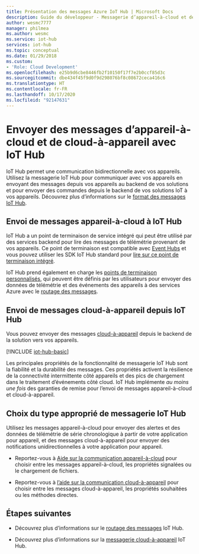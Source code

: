 ```yaml
---
title: Présentation des messages Azure IoT Hub | Microsoft Docs
description: Guide du développeur - Messagerie d’appareil-à-cloud et de cloud-à-appareil avec IoT Hub. Comprend des informations sur les formats de message et les protocoles de communication pris en charge.
author: wesmc7777
manager: philmea
ms.author: wesmc
ms.service: iot-hub
services: iot-hub
ms.topic: conceptual
ms.date: 01/29/2018
ms.custom:
- 'Role: Cloud Development'
ms.openlocfilehash: e25b9d6cbe8446fb2f10150f17f7e2b0ccf85d3c
ms.sourcegitcommit: dbe434f45f9d0f9d298076bf8c08672ceca416c6
ms.translationtype: HT
ms.contentlocale: fr-FR
ms.lasthandoff: 10/17/2020
ms.locfileid: "92147631"
---
```

# <a name="send-device-to-cloud-and-cloud-to-device-messages-with-iot-hub"></a>Envoyer des messages d’appareil-à-cloud et de cloud-à-appareil avec IoT Hub

IoT Hub permet une communication bidirectionnelle avec vos appareils. Utilisez la messagerie IoT Hub pour communiquer avec vos appareils en envoyant des messages depuis vos appareils au backend de vos solutions et pour envoyer des commandes depuis le backend de vos solutions IoT à vos appareils. Découvrez plus d’informations sur le [format des messages IoT Hub](iot-hub-devguide-messages-construct.md).

## <a name="sending-device-to-cloud-messages-to-iot-hub"></a>Envoi de messages appareil-à-cloud à IoT Hub

IoT Hub a un point de terminaison de service intégré qui peut être utilisé par des services backend pour lire des messages de télémétrie provenant de vos appareils. Ce point de terminaison est compatible avec [Event Hubs](../event-hubs/index.yml) et vous pouvez utiliser les SDK IoT Hub standard pour [lire sur ce point de terminaison intégré](iot-hub-devguide-messages-read-builtin.md).

IoT Hub prend également en charge les [points de terminaison personnalisés](iot-hub-devguide-endpoints.md#custom-endpoints), qui peuvent être définis par les utilisateurs pour envoyer des données de télémétrie et des événements des appareils à des services Azure avec le [routage des messages](iot-hub-devguide-messages-d2c.md).

## <a name="sending-cloud-to-device-messages-from-iot-hub"></a>Envoi de messages cloud-à-appareil depuis IoT Hub

Vous pouvez envoyer des messages [cloud-à-appareil](iot-hub-devguide-messages-c2d.md) depuis le backend de la solution vers vos appareils.

[!INCLUDE [iot-hub-basic](../../includes/iot-hub-basic-partial.md)]

Les principales propriétés de la fonctionnalité de messagerie IoT Hub sont la fiabilité et la durabilité des messages. Ces propriétés activent la résilience de la connectivité intermittente côté appareils et des pics de chargement dans le traitement d’événements côté cloud. IoT Hub implémente *au moins une fois* des garanties de remise pour l’envoi de messages appareil-à-cloud et cloud-à-appareil.

## <a name="choosing-the-right-type-of-iot-hub-messaging"></a>Choix du type approprié de messagerie IoT Hub

Utilisez les messages appareil-à-cloud pour envoyer des alertes et des données de télémétrie de série chronologique à partir de votre application pour appareil, et des messages cloud-à-appareil pour envoyer des notifications unidirectionnelles à votre application pour appareil.

* Reportez-vous à [Aide sur la communication appareil-à-cloud](./iot-hub-devguide-d2c-guidance.md) pour choisir entre les messages appareil-à-cloud, les propriétés signalées ou le chargement de fichiers.

* Reportez-vous à [l’aide sur la communication cloud-à-appareil](./iot-hub-devguide-c2d-guidance.md) pour choisir entre les messages cloud-à-appareil, les propriétés souhaitées ou les méthodes directes.

## <a name="next-steps"></a>Étapes suivantes

* Découvrez plus d’informations sur le [routage des messages](iot-hub-devguide-messages-d2c.md) IoT Hub.

* Découvrez plus d’informations sur la [messagerie cloud-à-appareil](iot-hub-devguide-messages-c2d.md) IoT Hub.